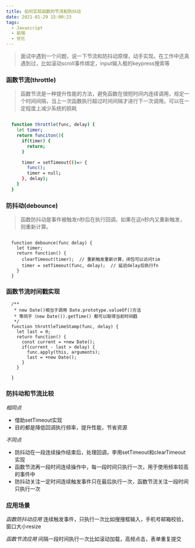 ```yaml
---
title: 如何实现函数的节流和防抖动
date: 2021-01-29 15:00:23
tags:
  - Javascript
  - 前端
  - 优化
---
```


> 面试中遇到一个问题，说一下节流和防抖动原理，动手实现。在工作中还真遇到过，比如滚动scroll事件绑定，input输入框的keypress搜索等

### 函数节流(throttle)

> 函数节流是一种提升性能的方法，避免函数在很短时间内连续调用，规定一个时间间隔，当上一次函数执行超过时间间隔才进行下一次调用。可以在一定程度上减少系统的损耗


``` bash

  function throttle(func, delay) {
    let timer;
    return funciton(){
      if(timer) {
        return;
      }

      timer = setTimeout(()=> {
        func();
        timer = null;
      }, delay);
    }
  }

```


### 防抖动(debounce)

> 函数防抖动是事件被触发n秒后在执行回调，如果在这n秒内又重新触发，则重新计算。

``` basher

  function debounce(func delay) {
    let timer;
    return function() {
      clearTimeout(timer);  // 重新触发重新计算，闭包可以访问tim
      timer = setTimeout(func, delay);  // 延迟delay后执行fn
    }
  } 

```

### 函数节流时间戳实现

```
  /**
   * new Date()相当于调用 Date.prototype.valueOf()方法
   * 等同于（new Date()).getTime() 都可以取得当前时间戳
   */
  function throttleTimeStamp(func, delay) {
    let last = 0;
    return function() {
      const current = +new Date();
      if(current - last > delay) {
        func.apply(this, arguments);
        last = +new Date();
      }
    }

  }

```

### 防抖动和节流比较

*相同点*
+ 借助setTimeout实现
+ 目的都是降低回调执行频率，提升性能，节省资源

*不同点*
+ 防抖动在一段连续操作结束后，处理回调，李用setTimeout和clearTimeout实现
+ 函数节流再一段时间连续操作中，每一段时间只执行一次，用于使用频率较高的事件中
+ 防抖动关注一定时间连续触发事件只在最后执行一次，函数节流关注一段时间只执行一次

### 应用场景

*函数防抖动应用*
连续触发事件，只执行一次比如搜搜框输入，手机号邮箱校验，窗口大小resize

*函数节流应用*
间隔一段时间执行一次比如滚动加载，高频点击，表单重复提交





